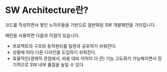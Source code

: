 # SW Architecture란?

코드를 작성하면서 쌓인 노하우들을 기반으로 일반화된 SW 개발패턴을 가리킵니다.

패턴을 사용하면 다음과 이점이 있습니다.

- 프로젝트의 구조와 동작원리를 팀원과 공유하기 쉬워진다.
- 상황에 따라 다른 디자인을 도입하기 쉬워진다.
- 효율적인(경제적 관점에서, 비용 대비 이익이 더 큰) 기능 고도화가 가능해지면서 장기적으로 SW 내부 품질을 높일 수 있다.
